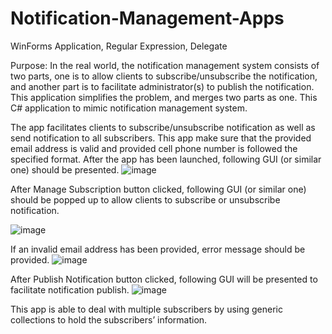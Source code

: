 # Notification-Management-Apps
WinForms Application, Regular Expression, Delegate

Purpose: In the real world, the notification management system consists of two parts, one is to allow clients to subscribe/unsubscribe the notification, and another part is to facilitate administrator(s) to publish the notification. This application simplifies the problem, and merges two parts as one.  This C# application to mimic notification management system. 

The app facilitates clients to subscribe/unsubscribe notification as well as send notification to all subscribers.  This app make sure that the provided email address is valid and provided cell phone number is followed the specified format. 
After the app has been launched, following GUI (or similar one) should be presented. 
![image](https://user-images.githubusercontent.com/39202933/58254569-0743c300-7d39-11e9-9161-e6dba5fd169a.png)

After Manage Subscription button clicked, following GUI (or similar one) should be popped up to allow clients to subscribe or unsubscribe notification. 

![image](https://user-images.githubusercontent.com/39202933/58254642-2cd0cc80-7d39-11e9-8b31-311e431608ca.png)

If an invalid email address has been provided, error message should be provided.
![image](https://user-images.githubusercontent.com/39202933/58254732-61dd1f00-7d39-11e9-9220-cf9cd8aea9f4.png)

After Publish Notification button clicked, following GUI will be presented to facilitate notification publish. 
![image](https://user-images.githubusercontent.com/39202933/58254845-a799e780-7d39-11e9-96b8-a38ae2b1f846.png)

This app is able to deal with multiple subscribers by using generic collections to hold the subscribers’ information.
